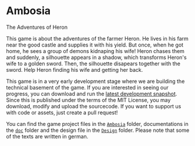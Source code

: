 # Ambosia
The Adventures of Heron

This game is about the adventures of the farmer Heron. He lives in his farm near the good castle and
supplies it with his yield. But once, when he got home, he sees a group of demons kidnaping his
wife! Heron chases them and suddenly, a silhouette appears in a shadow, which transforms Heron's
wife to a golden sword. Then, the silhouette disapears together with the sword. Help Heron finding
his wife and getting her back.

This game is in a very early development stage where we are building the technical basement of the
game. If you are interested in seeing our progress, you can download and run the [latest development
snapshot](../../releases). Since this is published under the terms of the MIT License, you may download, modify and
upload the sourcecode. If you want to support us with code or assets, just create a pull request!

You can find the game project files in the [`Ambosia`](Ambosia) folder, documentations in the
[`doc`](doc) folder and the design file in the [`Design`](Design) folder. Please note that some of
the texts are written in german.
